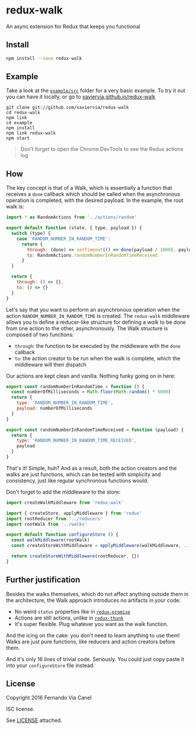 # redux-walk

An async extension for Redux that keeps you functional

## Install

```sh
npm install --save redux-walk
```

## Example

Take a look at the [`example/src`](https://github.com/xaviervia/redux-walk/tree/master/example/src) folder for a very basic example. To try it out you can have it locally, or go to [xaviervia.github.io/redux-walk](http://xaviervia.github.io/redux-walk/)

```
git clone git://github.com/xaviervia/redux-walk
cd redux-walk
npm link
cd example
npm install
npm link redux-walk
npm start
```

> Don't forget to open the Chrome DevTools to see the Redux actions log

## How

The key concept is that of a Walk, which is essentially a function that receives a `done` callback which should be called when the asynchronous operation is completed, with the desired payload. In the example, the root walk is:

```js
import * as RandomActions from '../actions/random'

export default function (state, { type, payload }) {
  switch (type) {
    case 'RANDOM_NUMBER_IN_RANDOM_TIME':
      return {
        through: (done) => setTimeout(() => done(payload / 1000), payload),
        to: RandomActions.randomNumberInRandomTimeReceived
      }
  }

  return {
    through: () => {},
    to: () => {}
  }
}
```

Let's say that you want to perform an asynchronous operation when the action `RANDOM_NUMBER_IN_RANDOM_TIME` is created. The `redux-walk` middleware allows you to define a reducer-like structure for defining a _walk_ to be done from one action to the other, asynchronously. The Walk structure is composed of two functions:

- `through`: the function to be executed by the middleware with the `done` callback
- `to`: the action creator to be run when the walk is complete, which the middleware will then dispatch

Our actions are kept clean and vanilla. Nothing funky going on in here:

```js
export const randomNumberInRandomTime = function () {
  const numberOfMilliseconds = Math.floor(Math.random() * 5000)
  return {
    type: 'RANDOM_NUMBER_IN_RANDOM_TIME',
    payload: numberOfMilliseconds
  }
}

export const randomNumberInRandomTimeReceived = function (payload) {
  return {
    type: 'RANDOM_NUMBER_IN_RANDOM_TIME_RECEIVED',
    payload
  }
}
```

That's it! Simple, huh? And as a result, both the action creators and the walks are just functions, which can be tested with simplicity and consistency, just like regular synchronous functions would.

Don't forget to add the middleware to the store:

```js
import createWalkMiddleware from 'redux-walk'

import { createStore, applyMiddleware } from 'redux'
import rootReducer from '../reducers'
import rootWalk from '../walks'

export default function configureStore () {
  const walkMiddleware(rootWalk)
  const createStoreWithMiddleware = applyMiddleware(walkMiddleware, ...middlewares)(createStore)

  return createStoreWithMiddleware(rootReducer, {})
}
```

## Further justification

Besides the walks themselves, which do not affect anything outside them in the architecture, the Walk approach introduces no artifacts in your code:

- No weird `status` properties like in [`redux-promise`](https://www.npmjs.com/package/redux-promise)
- Actions are still actions, unlike in [`redux-thunk`](https://www.npmjs.com/package/redux-thunk)
- It's super flexible. Plug whatever you want as the walk function.

And the icing on the cake: you don't need to learn anything to use them! Walks are just pure functions, like reducers and action creators before them.

And it's only 16 lines of trivial code. Seriously. You could just copy paste it into your `configureStore` file instead.

## License

Copyright 2016 Fernando Via Canel

ISC license.

See [LICENSE](LICENSE) attached.
